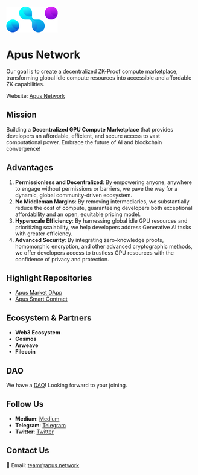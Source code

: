 ![Apus Network Logo](./profile/logo.svg)

# Apus Network
Our goal is to create a decentralized ZK-Proof compute marketplace, transforming global idle compute resources into accessible and affordable ZK capabilities.

Website: [Apus Network](https://www.apus.network/)

## Mission
Building a **Decentralized GPU Compute Marketplace** that provides developers an affordable, efficient, and secure access to vast computational power. Embrace the future of AI and blockchain convergence!

## Advantages

1. **Permissionless and Decentralized**: By empowering anyone, anywhere to engage without permissions or barriers, we pave the way for a dynamic, global community-driven ecosystem.
2. **No Middleman Margins**: By removing intermediaries, we substantially reduce the cost of compute, guaranteeing developers both exceptional affordability and an open, equitable pricing model.
3. **Hyperscale Efficiency**: By harnessing global idle GPU resources and prioritizing scalability, we help developers address Generative AI tasks with greater efficiency.
4. **Advanced Security**: By integrating zero-knowledge proofs, homomorphic encryption, and other advanced cryptographic methods, we offer developers access to trustless GPU resources with the confidence of privacy and protection.

## Highlight Repositories
- [Apus Market DApp](https://github.com/apuslabs/apus-web-console)
- [Apus Smart Contract](https://github.dev/ironGYII/xxxx)

## Ecosystem & Partners
- **Web3 Ecosystem**
- **Cosmos**
- **Arweave**
- **Filecoin**

## DAO
We have a [DAO]()! Looking forward to your joining.

## Follow Us
- **Medium**: [Medium](https://medium.com/@apusnetwork)
- **Telegram**: [Telegram](https://t.me/+AWdHtLSl2m4yM2I1)
- **Twitter**: [Twitter](https://twitter.com/apus_network)

## Contact Us
📧 Email: [team@apus.network](mailto:team@apus.network)
